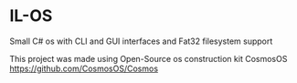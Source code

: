 # IL-OS
Small C# os with CLI and GUI interfaces and Fat32 filesystem support

This project was made using Open-Source os construction kit CosmosOS
https://github.com/CosmosOS/Cosmos
